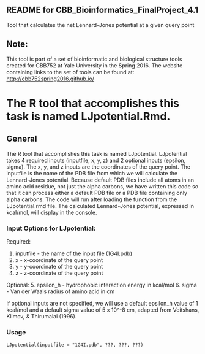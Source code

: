**README for CBB_Bioinformatics_FinalProject_4.1**
---------------------------------------------------------------
Tool that calculates the net Lennard-Jones potential at a given query point

## Note: 
This tool is part of a set of bioinformatic and biological structure tools created for CBB752 at Yale University in the Spring 2016. The website containing links to the set of tools can be found at: http://cbb752spring2016.github.io/

# The R tool that accomplishes this task is named LJpotential.Rmd.

## General

The R tool that accomplishes this task is named LJpotential. LJpotential takes 4 required inputs (inputfile, x, y, z) and 2 optional inputs (epsilon, sigma). The x, y, and z inputs are the coordinates of the query point. The inputfile is the name of the PDB file from which we will calculate the Lennard-Jones potential. Because default PDB files include all atoms in an amino acid residue, not just the alpha carbons, we have written this code so that it can process either a default PDB file or a PDB file containing only alpha carbons. The code will run after loading the function from the LJpotential.rmd file. The calculated Lennard-Jones potential, expressed in kcal/mol, will display in the console.

### Input Options for LJpotential:

Required:
1. inputfile - the name of the input file (1G4I.pdb)
2. x - x-coordinate of the query point
3. y - y-coordinate of the query point
4. z - z-coordinate of the query point

Optional:
5. epsilon_h - hydrophobic interaction energy in kcal/mol
6. sigma - Van der Waals radius of amino acid in cm

If optional inputs are not specified, we will use a default epsilon_h value of 1 kcal/mol and a default sigma value of 5 x 10^-8 cm, adapted from Veitshans, Klimov, & Thirumalai (1996).

### Usage

```{r}
LJpotential(inputfile = "1G4I.pdb", ???, ???, ???)
```
